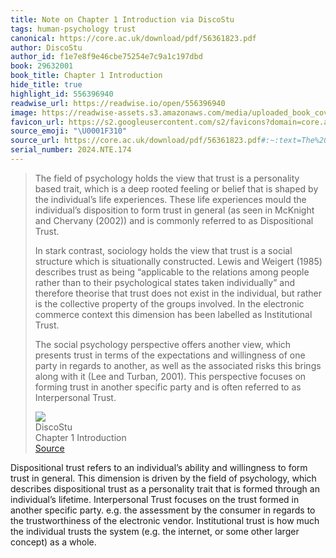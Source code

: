 ```yaml
---
title: Note on Chapter 1 Introduction via DiscoStu
tags: human-psychology trust
canonical: https://core.ac.uk/download/pdf/56361823.pdf
author: DiscoStu
author_id: f1e7e8f9e46cbe75254e7c9a1c197dbd
book: 29632001
book_title: Chapter 1 Introduction
hide_title: true
highlight_id: 556396940
readwise_url: https://readwise.io/open/556396940
image: https://readwise-assets.s3.amazonaws.com/media/uploaded_book_covers/profile_265723/QkCTHAlNRgeW86Q7i-NCC1_Qkml11esFgJMkr6bQfdo-cover_Y6k7xeg.png
favicon_url: https://s2.googleusercontent.com/s2/favicons?domain=core.ac.uk
source_emoji: "\U0001F310"
source_url: https://core.ac.uk/download/pdf/56361823.pdf#:~:text=The%20field%20of,as%20Interpersonal%20Trust.
serial_number: 2024.NTE.174
---
```

> The field of psychology holds the view that trust is a personality based trait, which is a deep rooted feeling or belief that is shaped by the individual’s life experiences. These life experiences mould the individual’s disposition to form trust in general (as seen in McKnight and Chervany (2002)) and is commonly referred to as Dispositional Trust.
> 
> In stark contrast, sociology holds the view that trust is a social structure which is situationally constructed. Lewis and Weigert (1985) describes trust as being “applicable to the relations among people rather than to their psychological states taken individually” and therefore theorise that trust does not exist in the individual, but rather is the collective property of the groups involved. In the electronic commerce context this dimension has been labelled as Institutional Trust.
> 
> The social psychology perspective offers another view, which presents trust in terms of the expectations and willingness of one party in regards to another, as well as the associated risks this brings along with it (Lee and Turban, 2001). This perspective focuses on forming trust in another specific party and is often referred to as Interpersonal Trust.
> <div class="quoteback-footer"><div class="quoteback-avatar"><img class="mini-favicon" src="https://s2.googleusercontent.com/s2/favicons?domain=core.ac.uk"></div><div class="quoteback-metadata"><div class="metadata-inner"><span style="display:none">FROM:</span><div aria-label="DiscoStu" class="quoteback-author"> DiscoStu</div><div aria-label="Chapter 1 Introduction" class="quoteback-title"> Chapter 1 Introduction</div></div></div><div class="quoteback-backlink"><a target="_blank" aria-label="go to the full text of this quotation" rel="noopener" href="https://core.ac.uk/download/pdf/56361823.pdf#:~:text=The%20field%20of,as%20Interpersonal%20Trust." class="quoteback-arrow"> Source</a></div></div>

Dispositional trust refers to an individual’s ability and willingness to form trust in general. This dimension is driven by the field of psychology, which describes dispositional trust as a personality trait that is formed through an individual’s lifetime. Interpersonal Trust focuses on the trust formed in another specific party. e.g. the assessment by the consumer in regards to the trustworthiness of the electronic vendor. Institutional trust is how much the individual trusts the system (e.g. the internet, or some other larger concept) as a whole.